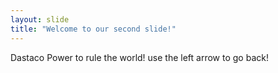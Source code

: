 ```yaml
---
layout: slide
title: "Welcome to our second slide!"
---
```

Dastaco Power to rule the world!
use the left arrow to go back!
